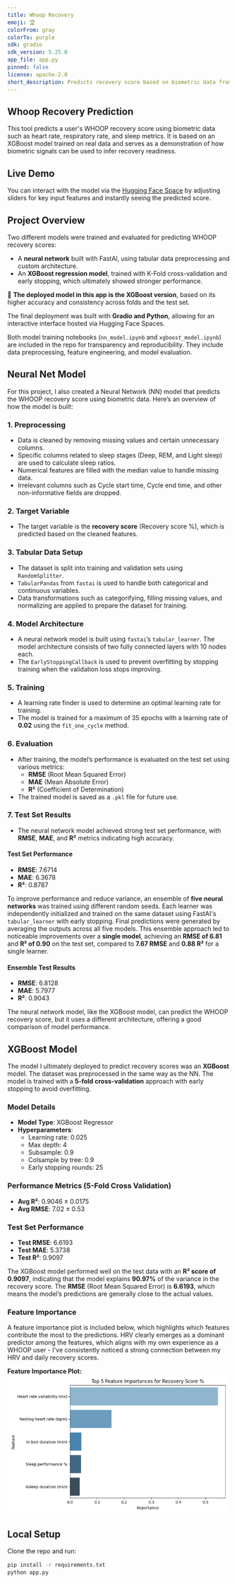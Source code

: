 ```yaml
---
title: Whoop Recovery
emoji: 🏆
colorFrom: gray
colorTo: purple
sdk: gradio
sdk_version: 5.25.0
app_file: app.py
pinned: false
license: apache-2.0
short_description: Predicts recovery score based on biometric data from WHOOP
---
```


## Whoop Recovery Prediction

This tool predicts a user's WHOOP recovery score using biometric data such as heart rate, respiratory rate, and sleep metrics. It is based on an XGBoost model trained on real data and serves as a demonstration of how biometric signals can be used to infer recovery readiness.

## Live Demo

You can interact with the model via the [Hugging Face Space](https://huggingface.co/spaces/elliotrosen/whoop-recovery) by adjusting sliders for key input features and instantly seeing the predicted score.

## Project Overview

Two different models were trained and evaluated for predicting WHOOP recovery scores:

- A **neural network** built with FastAI, using tabular data preprocessing and custom architecture.
- An **XGBoost regression model**, trained with K-Fold cross-validation and early stopping, which ultimately showed stronger performance.

📌 **The deployed model in this app is the XGBoost version**, based on its higher accuracy and consistency across folds and the test set.

The final deployment was built with **Gradio and Python**, allowing for an interactive interface hosted via Hugging Face Spaces.

Both model training notebooks (`nn_model.ipynb` and `xgboost_model.ipynb`) are included in the repo for transparency and reproducibility. They include data preprocessing, feature engineering, and model evaluation.

## Neural Net Model

For this project, I also created a Neural Network (NN) model that predicts the WHOOP recovery score using biometric data. Here’s an overview of how the model is built:

### 1. Preprocessing
- Data is cleaned by removing missing values and certain unnecessary columns.
- Specific columns related to sleep stages (Deep, REM, and Light sleep) are used to calculate sleep ratios.
- Numerical features are filled with the median value to handle missing data.
- Irrelevant columns such as Cycle start time, Cycle end time, and other non-informative fields are dropped.

### 2. Target Variable
- The target variable is the **recovery score** (Recovery score %), which is predicted based on the cleaned features.

### 3. Tabular Data Setup
- The dataset is split into training and validation sets using `RandomSplitter`.
- `TabularPandas` from `fastai` is used to handle both categorical and continuous variables.
- Data transformations such as categorifying, filling missing values, and normalizing are applied to prepare the dataset for training.

### 4. Model Architecture
- A neural network model is built using `fastai`’s `tabular_learner`. The model architecture consists of two fully connected layers with 10 nodes each.
- The `EarlyStoppingCallback` is used to prevent overfitting by stopping training when the validation loss stops improving.

### 5. Training
- A learning rate finder is used to determine an optimal learning rate for training.
- The model is trained for a maximum of 35 epochs with a learning rate of **0.02** using the `fit_one_cycle` method.

### 6. Evaluation
- After training, the model’s performance is evaluated on the test set using various metrics:
  - **RMSE** (Root Mean Squared Error)
  - **MAE** (Mean Absolute Error)
  - **R²** (Coefficient of Determination)
- The trained model is saved as a `.pkl` file for future use.

### 7. Test Set Results
- The neural network model achieved strong test set performance, with **RMSE**, **MAE**, and **R²** metrics indicating high accuracy.
#### Test Set Performance
- **RMSE**: 7.6714
- **MAE**: 6.3678
- **R²**: 0.8787

To improve performance and reduce variance, an ensemble of **five neural networks** was trained using different random seeds. Each learner was independently initialized and trained on the same dataset using FastAI's `tabular_learner` with early stopping. Final predictions were generated by averaging the outputs across all five models. This ensemble approach led to noticeable improvements over a **single model**, achieving an **RMSE of 6.81** and **R² of 0.90** on the test set, compared to **7.67 RMSE** and **0.88 R²** for a single learner.

#### Ensemble Test Results
- **RMSE**: 6.8128
- **MAE**: 5.7977
- **R²**: 0.9043

The neural network model, like the XGBoost model, can predict the WHOOP recovery score, but it uses a different architecture, offering a good comparison of model performance.

## XGBoost Model

The model I ultimately deployed to predict recovery scores was an **XGBoost** model. The dataset was preprocessed in the same way as the NN. The model is trained with a **5-fold cross-validation** approach with early stopping to avoid overfitting.

### Model Details
- **Model Type**: XGBoost Regressor
- **Hyperparameters**:
  - Learning rate: 0.025  
  - Max depth: 4  
  - Subsample: 0.9  
  - Colsample by tree: 0.9  
  - Early stopping rounds: 25  

### Performance Metrics (5-Fold Cross Validation)
- **Avg R²**: 0.9046 ± 0.0175  
- **Avg RMSE**: 7.02 ± 0.53  

### Test Set Performance
- **Test RMSE**: 6.6193  
- **Test MAE**: 5.3738  
- **Test R²**: 0.9097  

The XGBoost model performed well on the test data with an **R² score of 0.9097**, indicating that the model explains **90.97%** of the variance in the recovery score. The **RMSE** (Root Mean Squared Error) is **6.6193**, which means the model’s predictions are generally close to the actual values.

### Feature Importance

A feature importance plot is included below, which highlights which features contribute the most to the predictions. HRV clearly emerges as a dominant predictor among the features, which aligns with my own experience as a WHOOP user - I've consistently noticed a strong connection between my HRV and daily recovery scores.

**Feature Importance Plot:**  
![Top 5 Feature Importance](feature_importance_top5.png)

## Local Setup

Clone the repo and run:

```bash
pip install -r requirements.txt
python app.py